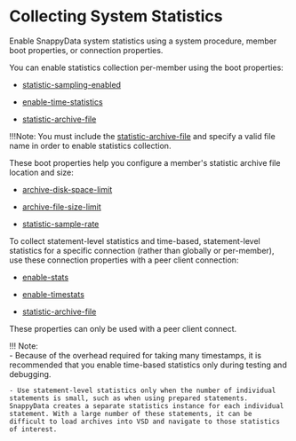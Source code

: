 # Collecting System Statistics

Enable SnappyData system statistics using a system procedure, member boot properties, or connection properties.

You can enable statistics collection per-member using the boot properties:

-   [statistic-sampling-enabled](../reference/configuration_parameters/statistic-sampling-enabled.md)

-   [enable-time-statistics](../reference/configuration_parameters/enable-time-statistics.md)

-   [statistic-archive-file](../reference/configuration_parameters/statistic-archive-file.md)

!!!Note:
	You must include the [statistic-archive-file](../reference/configuration_parameters/statistic-archive-file.md) and specify a valid file name in order to enable statistics collection.</p>
These boot properties help you configure a member's statistic archive file location and size:

-   [archive-disk-space-limit](../reference/configuration_parameters/archive-disk-space-limit.md)

-   [archive-file-size-limit](../reference/configuration_parameters/archive-file-size-limit.md)

-   [statistic-sample-rate](../reference/configuration_parameters/statistic-sample-rate.md)

To collect statement-level statistics and time-based, statement-level statistics for a specific connection (rather than globally or per-member), use these connection properties with a peer client connection:

-   [enable-stats](../reference/configuration_parameters/enable-stats.md)

-   [enable-timestats](../reference/configuration_parameters/enable-timestats.md)

-   [statistic-archive-file](../reference/configuration_parameters/statistic-archive-file.md)

These properties can only be used with a peer client connect.

!!! Note:  
	- Because of the overhead required for taking many timestamps, it is recommended that you enable time-based statistics only during testing and debugging. 

	- Use statement-level statistics only when the number of individual statements is small, such as when using prepared statements. SnappyData creates a separate statistics instance for each individual statement. With a large number of these statements, it can be difficult to load archives into VSD and navigate to those statistics of interest. 
